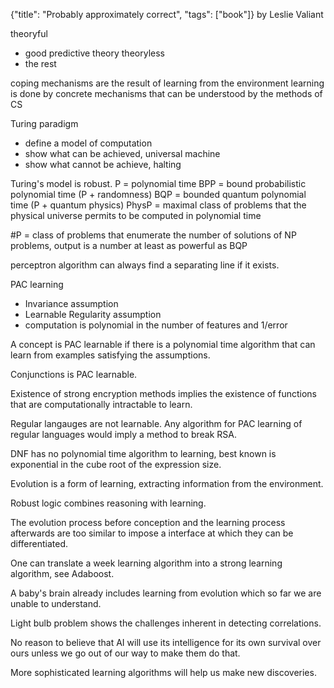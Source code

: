 {"title": "Probably approximately correct", "tags": ["book"]}
by Leslie Valiant

theoryful
* good predictive theory
theoryless
* the rest

coping mechanisms are the result of learning from the environment
learning is done by concrete mechanisms that can be understood by the methods of CS

Turing paradigm
* define a model of computation
* show what can be achieved, universal machine
* show what cannot be achieve, halting

Turing's model is robust.
P = polynomial time
BPP = bound probabilistic polynomial time (P + randomness)
BQP = bounded quantum polynomial time (P + quantum physics)
PhysP = maximal class of problems that the physical universe permits to be computed in polynomial time

#P = class of problems that enumerate the number of solutions of NP problems, output is a number
at least as powerful as BQP

perceptron algorithm can always find a separating line if it exists.

PAC learning
* Invariance assumption
* Learnable Regularity assumption
* computation is polynomial in the number of features and 1/error

A concept is PAC learnable if there is a polynomial time algorithm that can
learn from examples satisfying the assumptions.

Conjunctions is PAC learnable.

Existence of strong encryption methods implies the existence of functions that
are computationally intractable to learn.

Regular langauges are not learnable. Any algorithm for PAC learning of regular
languages would imply a method to break RSA.

DNF has no polynomial time algorithm to learning, best known is exponential in the cube root of the expression size.

Evolution is a form of learning, extracting information from the environment.

Robust logic combines reasoning with learning.

The evolution process before conception and the learning process afterwards
are too similar to impose a interface at which they can be differentiated.

One can translate a week learning algorithm into a strong learning algorithm, see Adaboost.

A baby's brain already includes learning from evolution which so far we are unable to understand.

Light bulb problem shows the challenges inherent in detecting correlations.

No reason to believe that AI will use its intelligence for its own survival over ours
unless we go out of our way to make them do that.

More sophisticated learning algorithms will help us make new discoveries.

